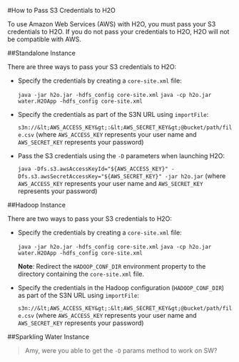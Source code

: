 #How to Pass S3 Credentials to H2O

To use Amazon Web Services (AWS) with H2O, you must pass your S3 credentials to H2O. If you do not pass your credentials to H2O, H2O will not be compatible with AWS. 

##Standalone Instance

There are three ways to pass your S3 credentials to H2O: 

- Specify the credentials by creating a `core-site.xml` file:

  `java -jar h2o.jar -hdfs_config core-site.xml` 
  `java -cp h2o.jar water.H2OApp -hdfs_config core-site.xml`
  
- Specify the credentials as part of the S3N URL using `importFile`:

  `s3n://&lt;AWS_ACCESS_KEY&gt;:&lt;AWS_SECRET_KEY&gt;@bucket/path/file.csv` (where `AWS_ACCESS_KEY` represents your user name and `AWS_SECRET_KEY` represents your password)
  
- Pass the S3 credentials using the `-D` parameters when launching H2O:

  `java -Dfs.s3.awsAccessKeyId="${AWS_ACCESS_KEY}" -Dfs.s3.awsSecretAccessKey="${AWS_SECRET_KEY}" -jar h2o.jar` (where `AWS_ACCESS_KEY` represents your user name and `AWS_SECRET_KEY` represents your password)
  

##Hadoop Instance

There are two ways to pass your S3 credentials to H2O: 

- Specify the credentials by creating a `core-site.xml` file:

  `java -jar h2o.jar -hdfs_config core-site.xml` 
  `java -cp h2o.jar water.H2OApp -hdfs_config core-site.xml` 
  
  **Note**: Redirect the `HADOOP_CONF_DIR` environment property to the directory containing the `core-site.xml` file. 


- Specify the credentials in the Hadoop configuration (`HADOOP_CONF_DIR`) as part of the S3N URL using `importFile`:

  `s3n://&lt;AWS_ACCESS_KEY&gt;:&lt;AWS_SECRET_KEY&gt;@bucket/path/file.csv` (where `AWS_ACCESS_KEY` represents your user name and `AWS_SECRET_KEY` represents your password)



##Sparkling Water Instance

  >Amy, were you able to get the `-D` params method to work on SW?